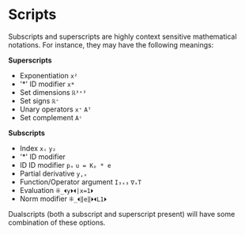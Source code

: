 # Scripts

Subscripts and superscripts are highly context sensitive mathematical notations. For instance, they may have the following meanings:

<b>Superscripts</b>
* Exponentiation `x²`
* '\*' ID modifier `x*`
* Set dimensions `ℝ³ˣ³`
* Set signs `ℝ⁺`
* Unary operators `x⁺` `Aᵀ`
* Set complement `Aᶜ`

<b>Subscripts</b>
* Index `xᵢ` `y₂`
* '\*' ID modifier
* ID ID modifier `pₓ` `u = Kₚ * e`
* Partial derivative `y,ₓ`
* Function/Operator argument `I₃ₓ₃` `∇ₓT`
* Evaluation `⁜_⏴y⏵⏴|x=1⏵`
* Norm modifier `⁜_⏴‖e‖⏵⏴L1⏵`

Dualscripts (both a subscript and superscript present) will have some combination of these options.
